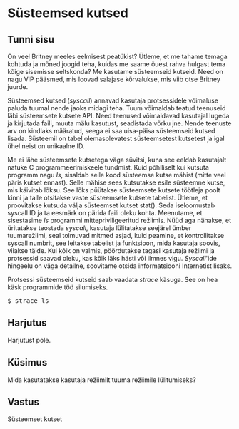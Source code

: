 ﻿# Süsteemsed kutsed

## Tunni sisu

On veel Britney meeles eelmisest peatükist? Ütleme, et me tahame temaga kohtuda ja mõned joogid teha, kuidas me saame õuest rahva hulgast tema kõige sisemisse seltskonda? Me kasutame süsteemseid kutseid. Need on nagu VIP pääsmed, mis loovad salajase kõrvalukse, mis viib otse Britney juurde.

Süsteemsed kutsed (*syscall*) annavad kasutaja protsessidele võimaluse paluda tuumal nende jaoks midagi teha. Tuum võimaldab teatud teenuseid läbi süsteemsete kutsete API. Need teenused võimaldavad kasutajal lugeda ja kirjutada faili, muuta mälu kasutust, seadistada võrku jne. Nende teenuste arv on kindlaks määratud, seega ei saa uisa-päisa süsteemseid kutsed lisada. Süsteemil on tabel olemasolevatest süsteemsetest kutsetest ja igal ühel neist on unikaalne ID.

Me ei lähe süsteemsete kutsetega väga süvitsi, kuna see eeldab kasutajalt natuke C programmeerimiskeele tundmist. Kuid põhiliselt kui kutsuta programm nagu *ls*, sisaldab selle kood süsteemse kutse mähist (mitte veel päris kutset ennast). Selle mähise sees kutsutakse esile süsteemne kutse, mis käivitab lõksu. See lõks püütakse süsteemsete kutsete töötleja poolt kinni ja talle otsitakse vaste süsteemsete kutsete tabelist. Ütleme, et proovitakse kutsuda välja süsteemset kutset stat(). Seda iseloomustab syscall ID ja ta eesmärk on pärida faili oleku kohta. Meenutame, et sisestasime *ls* programmi mittepriviligeeritud režiimis. Nüüd aga nähakse, et üritatakse teostada *syscall*, kasutaja lülitatakse seejärel ümber tuumarežiimi, seal toimuvad mitmed asjad, kuid peamine, et kontrollitakse syscall numbrit, see leitakse tabelist ja funktsioon, mida kasutaja soovis, viiakse täide. Kui kõik on valmis, pöördutakse tagasi kasutaja režiimi ja protsessid saavad oleku, kas kõik läks hästi või ilmnes vigu. *Syscall*'ide hingeelu on väga detailne, soovitame otsida informatsiooni Internetist lisaks.

Protsessi süsteemseid kutseid saab vaadata *strace* käsuga. See on hea käsk programmide töö silumiseks.

<pre>$ strace ls</pre>

## Harjutus

Harjutust pole.

## Küsimus

Mida kasutatakse kasutaja režiimilt tuuma režiimile lülitumiseks?

## Vastus

Süsteemset kutset
